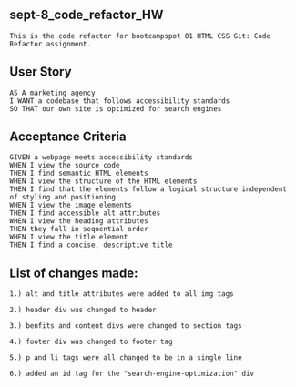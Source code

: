 ## sept-8_code_refactor_HW

```
This is the code refactor for bootcampspot 01 HTML CSS Git: Code Refactor assignment.
```

## User Story

```
AS A marketing agency
I WANT a codebase that follows accessibility standards
SO THAT our own site is optimized for search engines
```

## Acceptance Criteria

```
GIVEN a webpage meets accessibility standards
WHEN I view the source code
THEN I find semantic HTML elements
WHEN I view the structure of the HTML elements
THEN I find that the elements follow a logical structure independent of styling and positioning
WHEN I view the image elements
THEN I find accessible alt attributes
WHEN I view the heading attributes
THEN they fall in sequential order
WHEN I view the title element
THEN I find a concise, descriptive title
```

## List of changes made:

    1.) alt and title attributes were added to all img tags

    2.) header div was changed to header

    3.) benfits and content divs were changed to section tags

    4.) footer div was changed to footer tag

    5.) p and li tags were all changed to be in a single line

    6.) added an id tag for the "search-engine-optimization" div